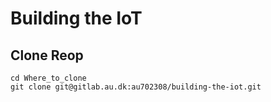 # Building the IoT



## Clone Reop

```
cd Where_to_clone
git clone git@gitlab.au.dk:au702308/building-the-iot.git
```

